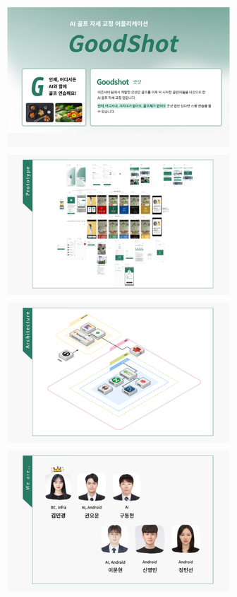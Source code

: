 
![001.png](./readmeFile/001.png)

![003.png](./readmeFile/003.png)

![004.png](./readmeFile/004.png)

![005.png](./readmeFile/005.png)
